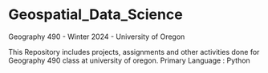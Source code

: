 # Geospatial_Data_Science
Geography 490 - Winter 2024 - University of Oregon

This Repository includes projects, assignments and other activities done for Geography 490 class at university of oregon.
Primary Language : Python

